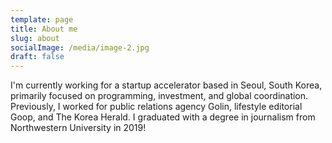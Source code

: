 ```yaml
---
template: page
title: About me
slug: about
socialImage: /media/image-2.jpg
draft: false
---
```

I'm currently working for a startup accelerator based in Seoul, South Korea, primarily focused on programming, investment, and global coordination. Previously, I worked for public relations agency Golin, lifestyle editorial Goop, and The Korea Herald. I graduated with a degree in journalism from Northwestern University in 2019!